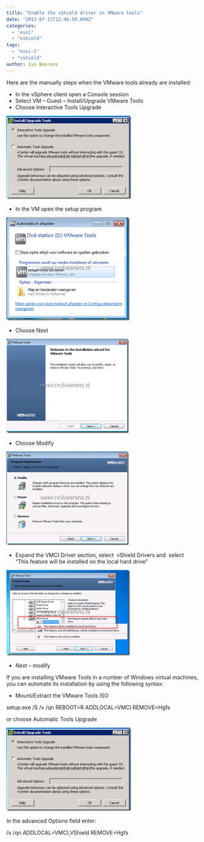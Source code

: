 ```yaml
---
title: "Enable the vShield driver in VMware tools"
date: "2013-07-11T12:46:50.000Z"
categories: 
  - "esxi"
  - "vshield"
tags: 
  - "esxi-2"
  - "vshield"
author: Ivo Beerens
---
```


Here are the manually steps when the VMware tools already are installed:

- In the vSphere client open a Console session
- Select VM – Guest – Install/Upgrade VMware Tools
- Choose Interactive Tools Upgrade

[![image](images/image_thumb.png "image")](images/image.png)

- In the VM open the setup program

[![image](images/image_thumb1.png "image")](images/image1.png)

- Choose Next

[![image](images/image_thumb2.png "image")](images/image2.png)

- Choose Modify

[![image](images/image_thumb3.png "image")](images/image3.png)

- Expand the VMCI Driver section, select  vShield Drivers and  select “This feature will be installed on the local hard drive”

[![image](images/image_thumb4.png "image")](images/image4.png)

- Next – modify

If you are installing VMware Tools in a number of Windows virtual machines, you can automate its installation by using the following syntax:

- Mount/Extract the VMware Tools ISO

setup.exe /S /v /qn REBOOT=R ADDLOCAL=VMCI REMOVE=Hgfs

or choose Automatic Tools Upgrade 

[![image](images/image_thumb5.png "image")](images/image5.png)

In the advanced Options field enter:

/v /qn ADDLOCAL=VMCI,VShield REMOVE=Hgfs



